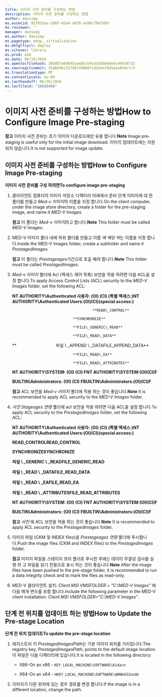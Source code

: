 ```yaml
---
title: 이미지 사전 준비를 구성하는 방법
description: 이미지 사전 준비를 구성하는 방법
author: dansimp
ms.assetid: 92781b5a-208f-45a4-a078-ee90cf9efd9d
ms.reviewer: ''
manager: dansimp
ms.author: dansimp
ms.pagetype: mdop, virtualization
ms.mktglfcycl: deploy
ms.sitesec: library
ms.prod: w10
ms.date: 06/16/2016
ms.openlocfilehash: 38ddb7a69845aa4dbcb9cbd16b84dedc04438732
ms.sourcegitcommit: 354664bc527d93f80687cd2eba70d1eea024c7c3
ms.translationtype: MT
ms.contentlocale: ko-KR
ms.lasthandoff: 06/26/2020
ms.locfileid: "10826408"
---
```

# <span data-ttu-id="f9aa9-103">이미지 사전 준비를 구성하는 방법</span><span class="sxs-lookup"><span data-stu-id="f9aa9-103">How to Configure Image Pre-staging</span></span>


<span data-ttu-id="f9aa9-104">**참고**  이미지 사전 준비는 초기 이미지 다운로드에만 유용 합니다.</span><span class="sxs-lookup"><span data-stu-id="f9aa9-104">**Note** Image pre-staging is useful only for the initial image download.</span></span> <span data-ttu-id="f9aa9-105">이미지 업데이트에는 지원 되지 않습니다.</span><span class="sxs-lookup"><span data-stu-id="f9aa9-105">It is not supported for image update.</span></span>

 

## <span data-ttu-id="f9aa9-106">이미지 사전 준비를 구성하는 방법</span><span class="sxs-lookup"><span data-stu-id="f9aa9-106">How to Configure Image Pre-staging</span></span>


**<span data-ttu-id="f9aa9-107">이미지 사전 준비를 구성 하려면</span><span class="sxs-lookup"><span data-stu-id="f9aa9-107">To configure image pre-staging</span></span>**

1.  <span data-ttu-id="f9aa9-108">클라이언트 컴퓨터의 이미지 저장소 디렉터리 아래에서 준비 단계 이미지에 대 한 폴더를 만들고 *Med-v 이미지*의 이름을 지정 합니다.</span><span class="sxs-lookup"><span data-stu-id="f9aa9-108">On the client computer, under the image store directory, create a folder for the pre-staging image, and name it *MED-V Images*.</span></span>

    <span data-ttu-id="f9aa9-109">**참고**  이 폴더는 *Med-v 이미지*라고 합니다.</span><span class="sxs-lookup"><span data-stu-id="f9aa9-109">**Note** This folder must be called *MED-V Images*.</span></span>

     

2.  <span data-ttu-id="f9aa9-110">MED-V 이미지 폴더 내에 하위 폴더를 만들고 이름 *에 해당 하*는 이름을 지정 합니다.</span><span class="sxs-lookup"><span data-stu-id="f9aa9-110">Inside the MED-V Images folder, create a subfolder and name it *PrestagedImages*.</span></span>

    <span data-ttu-id="f9aa9-111">**참고**  이 폴더는 *Prestageages*기간으로 호출 해야 합니다.</span><span class="sxs-lookup"><span data-stu-id="f9aa9-111">**Note** This folder must be called *PrestagedImages*.</span></span>

     

3.  <span data-ttu-id="f9aa9-112">*Med-v 이미지* 폴더에 Acl (액세스 제어 목록) 보안을 적용 하려면 다음 ACL을 설정 합니다.</span><span class="sxs-lookup"><span data-stu-id="f9aa9-112">To apply Access Control Lists (ACL) security to the *MED-V Images* folder, set the following ACL:</span></span>

    **<span data-ttu-id="f9aa9-113">NT AUTHORITY\\Authenticated 사용자: (OI) (CI) (특별 액세스:)</span><span class="sxs-lookup"><span data-stu-id="f9aa9-113">NT AUTHORITY\\Authenticated Users:(OI)(CI)(special access:)</span></span>**

                                             **READ\_CONTROL**

                                    **SYNCHRONIZE**

                                    **FILE\_GENERIC\_READ**

                                    **FILE\_READ\_DATA**

    **                                 <span data-ttu-id="f9aa9-114">파일 \ _APPEND \ _DATA</span><span class="sxs-lookup"><span data-stu-id="f9aa9-114">FILE\_APPEND\_DATA</span></span>**

                                    **FILE\_READ\_EA**

                                    **FILE\_READ\_ATTRIBUTES**

    **<span data-ttu-id="f9aa9-115">NT AUTHORITY\\SYSTEM: (OI) (CI) F</span><span class="sxs-lookup"><span data-stu-id="f9aa9-115">NT AUTHORITY\\SYSTEM:(OI)(CI)F</span></span>**

    **<span data-ttu-id="f9aa9-116">BUILTIN\\Administrators: (OI) (CI) F</span><span class="sxs-lookup"><span data-stu-id="f9aa9-116">BUILTIN\\Administrators:(OI)(CI)F</span></span>**

    <span data-ttu-id="f9aa9-117">**참고**  ACL 보안을 *Med-v 이미지* 폴더에 적용 하는 것이 좋습니다.</span><span class="sxs-lookup"><span data-stu-id="f9aa9-117">**Note** It is recommended to apply ACL security to the *MED-V Images* folder.</span></span>

     

4.  <span data-ttu-id="f9aa9-118">*사전 Stageages 연령* 폴더에 acl 보안을 적용 하려면 다음 ACL을 설정 합니다.</span><span class="sxs-lookup"><span data-stu-id="f9aa9-118">To apply ACL security to the *PrestagedImages* folder, set the following ACL:</span></span>

    **<span data-ttu-id="f9aa9-119">NT AUTHORITY\\Authenticated 사용자: (OI) (CI) (특별 액세스:)</span><span class="sxs-lookup"><span data-stu-id="f9aa9-119">NT AUTHORITY\\Authenticated Users:(OI)(CI)(special access:)</span></span>**

    **<span data-ttu-id="f9aa9-120">READ\_CONTROL</span><span class="sxs-lookup"><span data-stu-id="f9aa9-120">READ\_CONTROL</span></span>**

    **<span data-ttu-id="f9aa9-121">SYNCHRONIZE</span><span class="sxs-lookup"><span data-stu-id="f9aa9-121">SYNCHRONIZE</span></span>**

    **<span data-ttu-id="f9aa9-122">파일 \ _GENERIC \ _READ</span><span class="sxs-lookup"><span data-stu-id="f9aa9-122">FILE\_GENERIC\_READ</span></span>**

    **<span data-ttu-id="f9aa9-123">파일 \ _READ \ _DATA</span><span class="sxs-lookup"><span data-stu-id="f9aa9-123">FILE\_READ\_DATA</span></span>**

    **<span data-ttu-id="f9aa9-124">파일 \ _READ \ _EA</span><span class="sxs-lookup"><span data-stu-id="f9aa9-124">FILE\_READ\_EA</span></span>**

    **<span data-ttu-id="f9aa9-125">파일 \ _READ \ _ATTRIBUTES</span><span class="sxs-lookup"><span data-stu-id="f9aa9-125">FILE\_READ\_ATTRIBUTES</span></span>**

    **<span data-ttu-id="f9aa9-126">NT AUTHORITY\\SYSTEM: (OI) (CI) F</span><span class="sxs-lookup"><span data-stu-id="f9aa9-126">NT AUTHORITY\\SYSTEM:(OI)(CI)F</span></span>**

    **<span data-ttu-id="f9aa9-127">BUILTIN\\Administrators: (OI) (CI) F</span><span class="sxs-lookup"><span data-stu-id="f9aa9-127">BUILTIN\\Administrators:(OI)(CI)F</span></span>**

    <span data-ttu-id="f9aa9-128">**참고**  *사전* 에 ACL 보안을 적용 하는 것이 좋습니다.</span><span class="sxs-lookup"><span data-stu-id="f9aa9-128">**Note** It is recommended to apply ACL security to the *PrestagedImages* folder.</span></span>

     

5.  <span data-ttu-id="f9aa9-129">이미지 파일 (CKM 및 INDEX files)을 *Prestageages 연령* 폴더에 푸시합니다.</span><span class="sxs-lookup"><span data-stu-id="f9aa9-129">Push the image files (CKM and INDEX files) to the *PrestagedImages* folder.</span></span>

    <span data-ttu-id="f9aa9-130">**참고**  이미지 파일을 스테이지 프리 폴더로 푸시한 후에는 데이터 무결성 검사를 실행 하 고 파일을 읽기 전용으로 표시 하는 것이 좋습니다.</span><span class="sxs-lookup"><span data-stu-id="f9aa9-130">**Note** After the image files have been pushed to the pre-stage folder, it is recommended to run a data integrity check and to mark the files as read-only.</span></span>

     

6.  <span data-ttu-id="f9aa9-131">MED-V 클라이언트 설치: *Client.MSI VMSFOLDER = "C:\\MED-V Images"* 에 다음 매개 변수를 포함 합니다.</span><span class="sxs-lookup"><span data-stu-id="f9aa9-131">Include the following parameter in the MED-V client installation: *Client.MSI VMSFOLDER=”C:\\MED-V Images”*.</span></span>

## <span data-ttu-id="f9aa9-132">단계 전 위치를 업데이트 하는 방법</span><span class="sxs-lookup"><span data-stu-id="f9aa9-132">How to Update the Pre-stage Location</span></span>


**<span data-ttu-id="f9aa9-133">단계 전 위치 업데이트</span><span class="sxs-lookup"><span data-stu-id="f9aa9-133">To update the pre-stage location</span></span>**

1.  <span data-ttu-id="f9aa9-134">레지스트리 키 *PrestagedImagesPath*는 기본 이미지 위치를 가리킵니다.</span><span class="sxs-lookup"><span data-stu-id="f9aa9-134">The registry key, *PrestagedImagesPath*, points to the default image location.</span></span> <span data-ttu-id="f9aa9-135">이 파일은 다음 디렉터리에 있습니다.</span><span class="sxs-lookup"><span data-stu-id="f9aa9-135">It is located in the following directory:</span></span>

    -   <span data-ttu-id="f9aa9-136">X86-</span><span class="sxs-lookup"><span data-stu-id="f9aa9-136">On an x86 -</span></span> `KEY_LOCAL_MACHINE\SOFTWARE\Kidaro`

    -   <span data-ttu-id="f9aa9-137">X64-</span><span class="sxs-lookup"><span data-stu-id="f9aa9-137">On an x64 -</span></span> `HKEY_LOCAL_MACHINE\SOFTWARE\WOW6432node`

2.  <span data-ttu-id="f9aa9-138">이미지가 다른 위치에 있는 경우 경로를 변경 합니다.</span><span class="sxs-lookup"><span data-stu-id="f9aa9-138">If the image is in a different location, change the path.</span></span>

 

 





